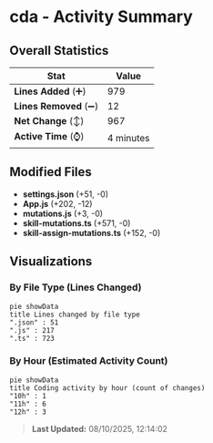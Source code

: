 # cda - Activity Summary 

## Overall Statistics

| Stat                   | Value                                                             |
| ---------------------- | ----------------------------------------------------------------- |
| **Lines Added** (➕)   | 979                                          |
| **Lines Removed** (➖) | 12                                        |
| **Net Change** (↕)    | 967                |
| **Active Time** (⌚)   | 4 minutes |


## Modified Files
- **settings.json** (+51, -0)
- **App.js** (+202, -12)
- **mutations.js** (+3, -0)
- **skill-mutations.ts** (+571, -0)
- **skill-assign-mutations.ts** (+152, -0)

## Visualizations

### By File Type (Lines Changed)

```mermaid
pie showData
title Lines changed by file type
".json" : 51
".js" : 217
".ts" : 723
```

### By Hour (Estimated Activity Count)

```mermaid
pie showData
title Coding activity by hour (count of changes)
"10h" : 1
"11h" : 6
"12h" : 3
```


> **Last Updated:** 08/10/2025, 12:14:02